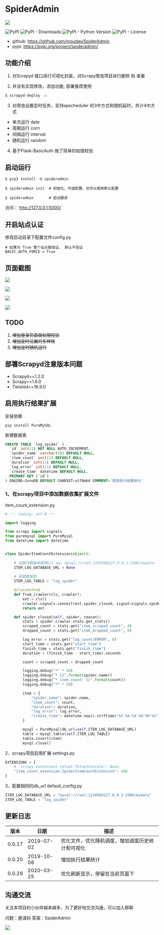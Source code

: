 # SpiderAdmin

![](image/logo.png)

![PyPI](https://img.shields.io/pypi/v/spideradmin.svg)
![PyPI - Downloads](https://img.shields.io/pypi/dm/SpiderAdmin)
![PyPI - Python Version](https://img.shields.io/pypi/pyversions/SpiderAdmin)
![PyPI - License](https://img.shields.io/pypi/l/SpiderAdmin)

- github: https://github.com/mouday/SpiderAdmin
- pypi: https://pypi.org/project/spideradmin/


## 功能介绍
1. 对Scrapyd 接口进行可视化封装，对Scrapy爬虫项目进行删除 和 查看

2. 并没有实现修改，添加功能, 部署推荐使用
```bash
$ scrapyd-deploy -a
```
3. 对爬虫设置定时任务，支持apscheduler 的3中方式和随机延时，共计4中方式
- 单次运行 date
- 周期运行 corn
- 间隔运行 interval
- 随机运行 random

4. 基于Flask-BasicAuth 做了简单的权限校验

## 启动运行

```
$ pip3 install -U spideradmin

$ spideradmin init  # 初始化，可选配置，也可以使用默认配置

$ spideradmin       # 启动服务

```
访问：
http://127.0.0.1:5000/

## 开启站点认证

修改启动目录下配置文件config.py
```
# 如果为 True 整个站点都验证， 默认不验证
BASIC_AUTH_FORCE = True
```

## 页面截图
![](https://github.com/mouday/SpiderAdmin/raw/master/image/main.png)

![](https://github.com/mouday/SpiderAdmin/raw/master/image/status.png)

![](https://github.com/mouday/SpiderAdmin/raw/master/image/task.png)

![](https://github.com/mouday/SpiderAdmin/raw/master/image/time.png)

## TODO
1. ~~增加登录页面做权限校验~~
2. ~~增加定时设置的多样性~~
3. ~~增加定时随机运行~~

## 部署Scrapyd注意版本问题
- Scrapyd==1.2.0
- Scrapy==1.6.0
- Twisted==18.9.0

## 启用执行结果扩展
安装依赖
```
pip install PureMySQL
```

新建数据表
```sql
CREATE TABLE `log_spider` (
  `id` int(11) NOT NULL AUTO_INCREMENT,
  `spider_name` varchar(50) DEFAULT NULL,
  `item_count` int(11) DEFAULT NULL,
  `duration` int(11) DEFAULT NULL,
  `log_error` int(11) DEFAULT NULL,
  `create_time` datetime DEFAULT NULL,
  PRIMARY KEY (`id`)
) ENGINE=InnoDB DEFAULT CHARSET=utf8mb4 COMMENT='爬虫执行结果统计'
```

### 1、在scrapy项目中添加数据收集扩展文件

item_count_extension.py

```python
# -*- coding: utf-8 -*-

import logging

from scrapy import signals
from puremysql import PureMysql
from datetime import datetime


class SpiderItemCountExtension(object):
    
    # 设置为数据库链接url eg: mysql://root:123456@127.0.0.1:3306/mydata 
    ITEM_LOG_DATABASE_URL = None
    
    # 设置数据表
    ITEM_LOG_TABLE = "log_spider"

    @classmethod
    def from_crawler(cls, crawler):
        ext = cls()
        crawler.signals.connect(ext.spider_closed, signal=signals.spider_closed)
        return ext

    def spider_closed(self, spider, reason):
        stats = spider.crawler.stats.get_stats()
        scraped_count = stats.get("item_scraped_count", 0)
        dropped_count = stats.get("item_dropped_count", 0)

        log_error = stats.get("log_count/ERROR", 0)
        start_time = stats.get("start_time")
        finish_time = stats.get("finish_time")
        duration = (finish_time - start_time).seconds

        count = scraped_count + dropped_count

        logging.debug("*" * 50)
        logging.debug("* {}".format(spider.name))
        logging.debug("* item count: {}".format(count))
        logging.debug("*" * 50)

        item = {
            "spider_name": spider.name,
            "item_count": count,
            "duration": duration,
            "log_error": log_error,
            "create_time": datetime.now().strftime("%Y-%m-%d %H:%M:%S")
        }

        mysql = PureMysql(db_url=self.ITEM_LOG_DATABASE_URL)
        table = mysql.table(self.ITEM_LOG_TABLE)
        table.insert(item)
        mysql.close()

```

2、scrapy项目启用扩展
settings.py

```python
EXTENSIONS = {
    # 'scrapy.extensions.telnet.TelnetConsole': None,
    "item_count_extension.SpiderItemCountExtension": 100
}
```

3、配置相同的db_url
default_config.py
```python
ITEM_LOG_DATABASE_URL = "mysql://root:123456@127.0.0.1:3306/mydata"
ITEM_LOG_TABLE = "log_spider"
```

## 更新日志

| 版本 | 日期 | 描述|
|- | - | -|
|0.0.17 | 2019-07-02 | 优化文件，优化随机调度，增加调度历史统计和可视化 |
|0.0.20 | 2019-10-08 | 增加执行结果统计 |
|0.0.29 | 2020-03-25 | 优化刷新显示，停留在当前页面下 |

## 沟通交流

关注本项目的小伙伴越来越多，为了更好地交流沟通，可以加入群聊

问题：邀请码
答案：SpiderAdmin

![](image/qq.jpg)
